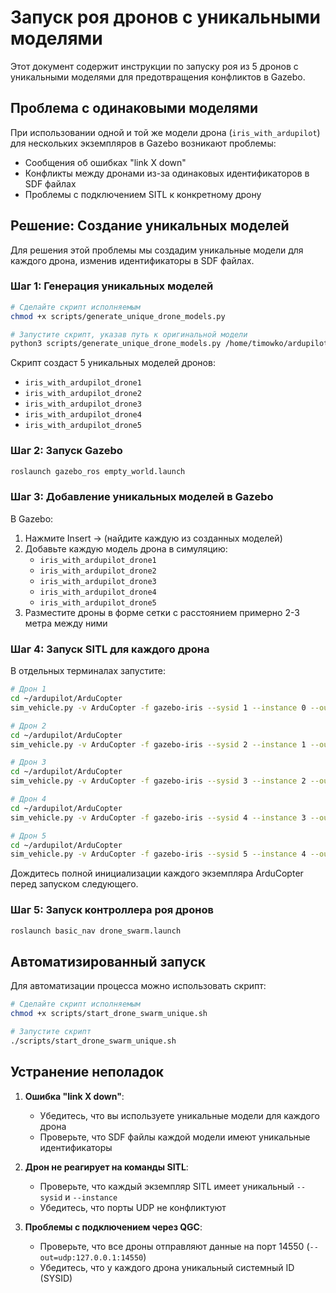 # Запуск роя дронов с уникальными моделями

Этот документ содержит инструкции по запуску роя из 5 дронов с уникальными моделями для предотвращения конфликтов в Gazebo.

## Проблема с одинаковыми моделями

При использовании одной и той же модели дрона (`iris_with_ardupilot`) для нескольких экземпляров в Gazebo возникают проблемы:
- Сообщения об ошибках "link X down"
- Конфликты между дронами из-за одинаковых идентификаторов в SDF файлах
- Проблемы с подключением SITL к конкретному дрону

## Решение: Создание уникальных моделей

Для решения этой проблемы мы создадим уникальные модели для каждого дрона, изменив идентификаторы в SDF файлах.

### Шаг 1: Генерация уникальных моделей

```bash
# Сделайте скрипт исполняемым
chmod +x scripts/generate_unique_drone_models.py

# Запустите скрипт, указав путь к оригинальной модели
python3 scripts/generate_unique_drone_models.py /home/timowko/ardupilot_gazebo/models/iris_with_ardupilot
```

Скрипт создаст 5 уникальных моделей дронов:
- `iris_with_ardupilot_drone1`
- `iris_with_ardupilot_drone2`
- `iris_with_ardupilot_drone3`
- `iris_with_ardupilot_drone4`
- `iris_with_ardupilot_drone5`

### Шаг 2: Запуск Gazebo

```bash
roslaunch gazebo_ros empty_world.launch
```

### Шаг 3: Добавление уникальных моделей в Gazebo

В Gazebo:
1. Нажмите Insert -> (найдите каждую из созданных моделей)
2. Добавьте каждую модель дрона в симуляцию:
   - `iris_with_ardupilot_drone1`
   - `iris_with_ardupilot_drone2`
   - `iris_with_ardupilot_drone3`
   - `iris_with_ardupilot_drone4`
   - `iris_with_ardupilot_drone5`
3. Разместите дроны в форме сетки с расстоянием примерно 2-3 метра между ними

### Шаг 4: Запуск SITL для каждого дрона

В отдельных терминалах запустите:

```bash
# Дрон 1
cd ~/ardupilot/ArduCopter
sim_vehicle.py -v ArduCopter -f gazebo-iris --sysid 1 --instance 0 --out=udp:127.0.0.1:14561 --out=udp:127.0.0.1:14550 --console
```

```bash
# Дрон 2
cd ~/ardupilot/ArduCopter
sim_vehicle.py -v ArduCopter -f gazebo-iris --sysid 2 --instance 1 --out=udp:127.0.0.1:14562 --out=udp:127.0.0.1:14550 --console
```

```bash
# Дрон 3
cd ~/ardupilot/ArduCopter
sim_vehicle.py -v ArduCopter -f gazebo-iris --sysid 3 --instance 2 --out=udp:127.0.0.1:14563 --out=udp:127.0.0.1:14550 --console
```

```bash
# Дрон 4
cd ~/ardupilot/ArduCopter
sim_vehicle.py -v ArduCopter -f gazebo-iris --sysid 4 --instance 3 --out=udp:127.0.0.1:14564 --out=udp:127.0.0.1:14550 --console
```

```bash
# Дрон 5
cd ~/ardupilot/ArduCopter
sim_vehicle.py -v ArduCopter -f gazebo-iris --sysid 5 --instance 4 --out=udp:127.0.0.1:14565 --out=udp:127.0.0.1:14550 --console
```

Дождитесь полной инициализации каждого экземпляра ArduCopter перед запуском следующего.

### Шаг 5: Запуск контроллера роя дронов

```bash
roslaunch basic_nav drone_swarm.launch
```

## Автоматизированный запуск

Для автоматизации процесса можно использовать скрипт:

```bash
# Сделайте скрипт исполняемым
chmod +x scripts/start_drone_swarm_unique.sh

# Запустите скрипт
./scripts/start_drone_swarm_unique.sh
```

## Устранение неполадок

1. **Ошибка "link X down"**:
   - Убедитесь, что вы используете уникальные модели для каждого дрона
   - Проверьте, что SDF файлы каждой модели имеют уникальные идентификаторы

2. **Дрон не реагирует на команды SITL**:
   - Проверьте, что каждый экземпляр SITL имеет уникальный `--sysid` и `--instance`
   - Убедитесь, что порты UDP не конфликтуют

3. **Проблемы с подключением через QGC**:
   - Проверьте, что все дроны отправляют данные на порт 14550 (`--out=udp:127.0.0.1:14550`)
   - Убедитесь, что у каждого дрона уникальный системный ID (SYSID) 